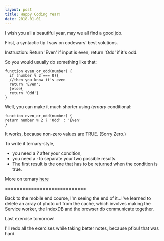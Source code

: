 ```yaml
---
layout: post
title: Happy Coding Year!
date: 2018-01-01
---
```

I wish you all a beautiful year, may we all find a good job.

First, a syntactic tip I saw on codewars' best solutions.

Instruction: Return 'Even' if input is even, return 'Odd' if it's odd.

So you would usually do something like that:

    function even_or_odd(number) {
      if (number % 2 === 0){
      //then you know it's even
      return 'Even';
      }else{
      return 'Odd'}
    }

Well, you can make it much shorter using *ternary* conditional:

    function even_or_odd(number) {
    return number % 2 ? 'Odd' : 'Even'
    }
    
It works, because non-zero values are TRUE. (Sorry Zero.)

To write it ternary-style, 

* you need a *?* after your condition,
* you need a *:* to separate your two possible results. 
* The first result is the one that has to be returned when the condition is true.

More on ternary [here](https://developer.mozilla.org/en-US/docs/Web/JavaScript/Reference/Operators/Conditional_Operator)

    
============================
    
Back to the mobile end course, I'm seeing the end of it...I've learned to delete an array of photo url from the cache, which involves making the Service worker, the IndexDB and the browser db communicate together. 

Last exercise tomorrow! 

I'll redo all the exercises while taking better notes, because pfiou! that was hard.
    
    
